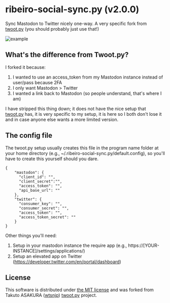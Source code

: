 # ribeiro-social-sync.py (v2.0.0)

Sync Mastodon to Twitter nicely one-way. A very specific fork from [twoot.py](https://github.com/wtsnjp/twoot.py) (you should probably just use that!)

![example](https://user-images.githubusercontent.com/643503/147498591-a45ba050-e8b5-43d1-b664-060d087fcee3.png)

## What's the difference from Twoot.py?

I forked it because:

1. I wanted to use an access_token from my Mastodon instance instead of user/pass because 2FA
2. I only want Mastodon > Twitter
3. I wanted a link back to Mastodon (so people understand, that's where I am)

I have stripped this thing down; it does not have the nice setup that [twoot.py](https://github.com/wtsnjp/twoot.py) has, it is very specific to my setup, it is here so I both don't lose it and in case anyone else wants a more limited version.

## The config file
The twoot.py setup usually creates this file in the program name folder at your home directory (e.g., ~/.ribeiro-social-sync.py/default.config), so you'll have to create this yourself should you dare.

```
{
    "mastodon": {
      "client_id": "",
      "client_secret":"",
      "access_token": "",
      "api_base_url": ""
    },
    "twitter": {
      "consumer_key": "",
      "consumer_secret": "",
      "access_token": "",
      "access_token_secret": ""
    }
}
```

Other things you'll need:

1. Setup in your mastodon instance the require app (e.g., https://[YOUR-INSTANCE]/settings/applications/)
2. Setup an elevated app on Twitter (https://developer.twitter.com/en/portal/dashboard)

## License

This software is distributed under [the MIT license](./LICENSE) and was forked from Takuto ASAKURA ([wtsnjp](https://github.com/wtsnjp)) [twoot.py](https://github.com/wtsnjp/twoot.py) project.
